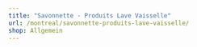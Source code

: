```yaml
---
title: "Savonnette - Produits Lave Vaisselle"
url: /montreal/savonnette-produits-lave-vaisselle/
shop: Allgemein
---
```

